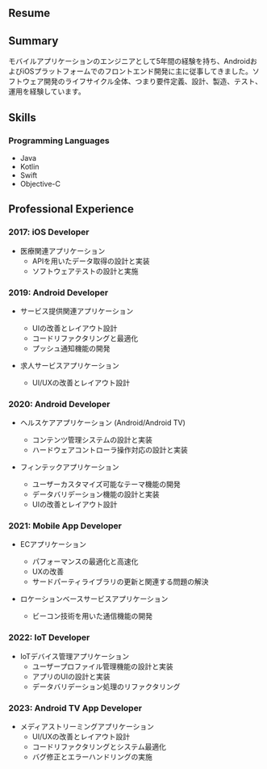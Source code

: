 ## Resume

## Summary

モバイルアプリケーションのエンジニアとして5年間の経験を持ち、AndroidおよびiOSプラットフォームでのフロントエンド開発に主に従事してきました。ソフトウェア開発のライフサイクル全体、つまり要件定義、設計、製造、テスト、運用を経験しています。

## Skills

### Programming Languages

- Java
- Kotlin
- Swift
- Objective-C

## Professional Experience

### 2017: iOS Developer 

- 医療関連アプリケーション
    - APIを用いたデータ取得の設計と実装
    - ソフトウェアテストの設計と実施

### 2019: Android Developer 

- サービス提供関連アプリケーション
    - UIの改善とレイアウト設計
    - コードリファクタリングと最適化
    - プッシュ通知機能の開発

- 求人サービスアプリケーション
    - UI/UXの改善とレイアウト設計

### 2020: Android Developer

- ヘルスケアアプリケーション (Android/Android TV)
    - コンテンツ管理システムの設計と実装
    - ハードウェアコントローラ操作対応の設計と実装

- フィンテックアプリケーション
    - ユーザーカスタマイズ可能なテーマ機能の開発
    - データバリデーション機能の設計と実装
    - UIの改善とレイアウト設計

### 2021: Mobile App Developer 

- ECアプリケーション
    - パフォーマンスの最適化と高速化
    - UXの改善
    - サードパーティライブラリの更新と関連する問題の解決

- ロケーションベースサービスアプリケーション
    - ビーコン技術を用いた通信機能の開発

### 2022: IoT Developer 

- IoTデバイス管理アプリケーション
    - ユーザープロファイル管理機能の設計と実装
    - アプリのUIの設計と実装
    - データバリデーション処理のリファクタリング

### 2023: Android TV App Developer

- メディアストリーミングアプリケーション
    - UI/UXの改善とレイアウト設計
    - コードリファクタリングとシステム最適化
    - バグ修正とエラーハンドリングの実施
